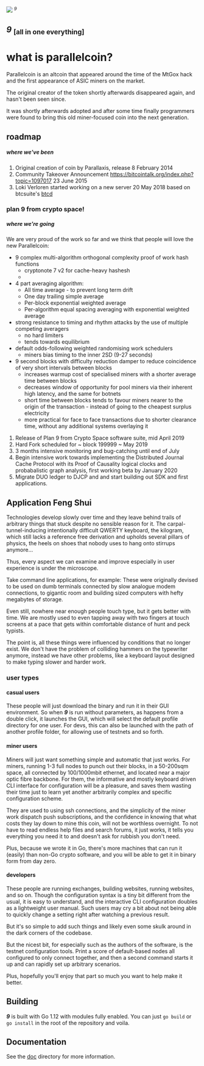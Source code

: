  <img src="https://git.parallelcoin.io/com/assets/raw/branch/master/logo/logo64x64.png"> <sup><i>9</i></sup>

##  ***9*** <sub>[all in one everything]</sub>

# what is parallelcoin?

Parallelcoin is an altcoin that appeared around the time of the MtGox hack and the first appearance of ASIC miners on the market.

The original creator of the token shortly afterwards disappeared again, and hasn't been seen since.

It was shortly afterwards adopted and after some time finally programmers were found to bring this old miner-focused coin into the next generation.

## roadmap

##### where we've been

1. Original creation of coin by Parallaxis, release 8 February 2014
2. Community Takeover Announcement https://bitcointalk.org/index.php?topic=1097017 23 June 2015
3. Loki Verloren started working on a new server 20 May 2018 based on btcsuite's [btcd](https://github.com/btcsuite/btcd)

### plan 9 from crypto space!

##### where we're going

We are very proud of the work so far and we think that people will love the new Parallelcoin:

- 9 complex multi-algorithm orthogonal complexity proof of work hash functions
    - cryptonote 7 v2 for cache-heavy hashesh
    - 
- 4 part averaging algorithm:
    - All time average - to prevent long term drift
    - One day trailing simple average
    - Per-block exponential weighted average
    - Per-algorithm equal spacing averaging with exponential weighted average
- strong resistance to timing and rhythm attacks by the use of multiple competing averagers 
    - no hard limiters
    - tends towards equilibrium
- default odds-following weighted randomising work schedulers
    - miners bias timing to the inner 2SD (9-27 seconds)
- 9 second blocks with difficulty reduction damper to reduce coincidence of very short intervals between blocks
    - increases warmup cost of specialised miners with a shorter average time between blocks
    - decreases window of opportunity for pool miners via their inherent high latency, and the same for botnets
    - short time between blocks tends to favour miners nearer to the origin of  the transaction - instead of going to the cheapest surplus electricity
    - more practical for face to face transactions due to shorter clearance time, without any additional systems overlaying it

1. Release of Plan 9 from Crypto Space software suite, mid April 2019
2. Hard Fork scheduled for ~ block 199999 ~ May 2019
3. 3 months intensive monitoring and bug-catching until end of July
4. Begin intensive work towards implementing the Distributed Journal Cache Protocol with its Proof of Causality logical clocks and probabalistic graph analysis, first working beta by January 2020
5. Migrate DUO ledger to DJCP and and start building out SDK and first applications.

## Application Feng Shui

Technologies develop slowly over time and they leave behind trails of arbitrary things that stuck despite no sensible reason for it. The carpal-tunnel-inducing intentionally difficult QWERTY keyboard, the kilogram, which still lacks a reference free derivation and upholds several pillars of physics, the heels on shoes that nobody uses to hang onto stirrups anymore...

Thus, every aspect we can examine and improve especially in user experience is under the microscope.

Take command line applications, for example: These were originally devised to be used on dumb terminals connected by slow analogue modem connections, to gigantic room and building sized computers with hefty megabytes of storage.

Even still, nowhere near enough people touch type, but it gets better with time. We are mostly used to even tapping away with two fingers at touch screens at a pace that gets within comfortable distance of hunt and peck typists.

The point is, all these things were influenced by conditions that no longer exist. We don't have the problem of colliding hammers on the typewriter anymore, instead we have other problems, like a keyboard layout designed to make typing slower and harder work.

### user types

#### casual users

These people will just download the binary and run it in their GUI environment. So when ***9*** is run without parameters, as happens from a double click, it launches the GUI, which will select the default profile directory for one user. For devs, this can also be launched with the path of another profile folder, for allowing use of testnets and so forth.

#### miner users

Miners will just want something simple and automatic that just works. For miners, running 1-3 full nodes to punch out their blocks, in a 50-200sqm space, all connected by 100/1000mbit ethernet, and located near a major optic fibre backbone. For them, the informative and mostly keyboard driven CLI interface for configuration will be a pleasure, and saves them wasting their time just to learn yet another arbitrarily complex and specific configuration scheme.

They are used to using ssh connections, and the simplicity of the miner work dispatch push subscriptions, and the confidence in knowing that what costs they lay down to mine this coin, will not be worthless overnight. To not have to read endless help files and search forums, it just works, it tells you everything you need it to and doesn't ask for rubbish you don't need.

Plus, because we wrote it in Go, there's more machines that can run it (easily) than non-Go crypto software, and you will be able to get it in binary form from day zero.


#### developers

These people are running exchanges, building websites, running websites, and so on. Though the configuration syntax is a tiny bit different from the usual, it is easy to understand, and the interactive CLI configuration doubles as a lightweight user manual. Such users may cry a bit about not being able to quickly change a setting right after watching a previous result.

But it's so simple to add such things and likely even some skulk around in the dark corners of the codebase.

But the nicest bit, for especially such as the authors of the software, is the testnet configuration tools. Print a score of default-based nodes all configured to only connect together, and then a second command starts it up and can rapidly set up arbitrary scenarios.

Plus, hopefully you'll enjoy that part so much you want to help make it better.

## Building

***9*** is built with Go 1.12 with modules fully enabled. You can just `go build` or `go install` in the root of the repository and voila.

## Documentation

See the [doc](doc/) directory for more information.